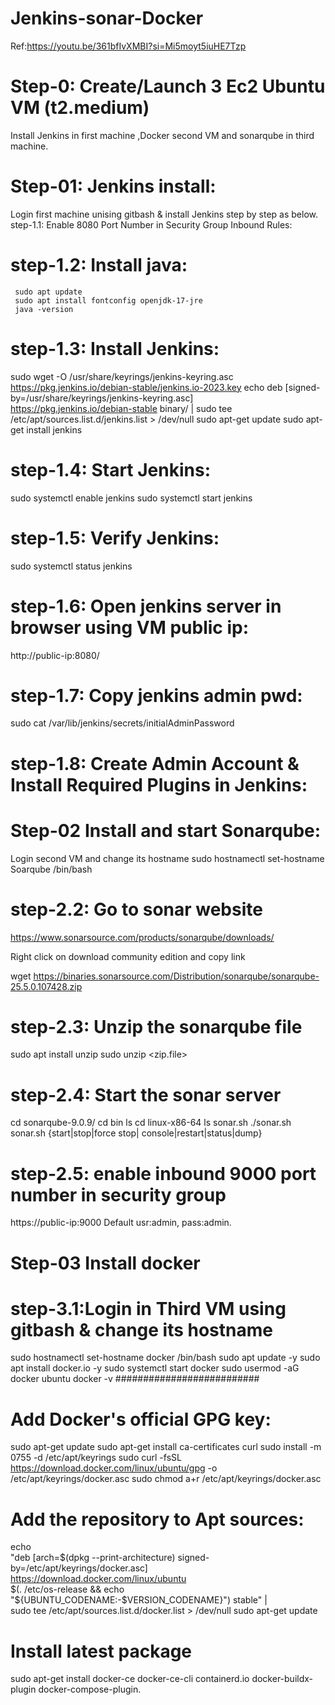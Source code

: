 # Jenkins-sonar-Docker
Ref:https://youtu.be/361bfIvXMBI?si=Mi5moyt5iuHE7Tzp

Step-0: Create/Launch 3 Ec2 Ubuntu VM (t2.medium)
==========================
Install Jenkins in first machine ,Docker second VM and sonarqube in third machine.

Step-01: Jenkins install:
=========================
  Login first machine unising gitbash & install Jenkins step by step as below.
  step-1.1: Enable 8080 Port Number in Security Group Inbound Rules:
 
step-1.2: Install java:
========================= 
     sudo apt update
     sudo apt install fontconfig openjdk-17-jre
     java -version
  
step-1.3: Install Jenkins:
========================
   sudo wget -O /usr/share/keyrings/jenkins-keyring.asc \
    https://pkg.jenkins.io/debian-stable/jenkins.io-2023.key
   echo deb [signed-by=/usr/share/keyrings/jenkins-keyring.asc] \
    https://pkg.jenkins.io/debian-stable binary/ | sudo tee \
    /etc/apt/sources.list.d/jenkins.list > /dev/null
    sudo apt-get update
    sudo apt-get install jenkins
    
step-1.4: Start Jenkins:
========================
   sudo systemctl enable jenkins
   sudo systemctl start jenkins
  
step-1.5: Verify Jenkins:
===================
   sudo systemctl status jenkins
   
step-1.6: Open jenkins server in browser using VM public ip:
======================
   http://public-ip:8080/
   
step-1.7: Copy jenkins admin pwd:
===============================
   sudo cat /var/lib/jenkins/secrets/initialAdminPassword
   
step-1.8: Create Admin Account & Install Required Plugins in Jenkins:
===============================================

Step-02 Install and start Sonarqube:
================================

Login second VM and change its hostname
  sudo hostnamectl set-hostname Soarqube
  /bin/bash
  
step-2.2: Go to sonar website
==================================
 https://www.sonarsource.com/products/sonarqube/downloads/
 
 Right click on download community edition and copy link
 
 wget https://binaries.sonarsource.com/Distribution/sonarqube/sonarqube-25.5.0.107428.zip
 
 step-2.3: Unzip the sonarqube file
 ================================
  sudo apt install unzip 
  sudo unzip <zip.file>
  
  step-2.4: Start the sonar server
  =============================
  cd sonarqube-9.0.9/
  cd bin
  ls
  cd linux-x86-64
  ls
  sonar.sh
  ./sonar.sh
  sonar.sh {start|stop|force stop| console|restart|status|dump}
  
  step-2.5: enable inbound 9000 port number in security group
  =================================================
  https://public-ip:9000 
   Default usr:admin, pass:admin.

   Step-03 Install docker 
   ==========================
  step-3.1:Login in Third VM using gitbash & change its hostname
  ===========================================
  sudo hostnamectl set-hostname docker
  /bin/bash
  sudo apt update -y
  sudo apt install docker.io -y
  sudo systemctl start docker
  sudo usermod -aG docker ubuntu
  docker -v
  ##########################
  # Add Docker's official GPG key:
  sudo apt-get update
sudo apt-get install ca-certificates curl
sudo install -m 0755 -d /etc/apt/keyrings
sudo curl -fsSL https://download.docker.com/linux/ubuntu/gpg -o /etc/apt/keyrings/docker.asc
sudo chmod a+r /etc/apt/keyrings/docker.asc
# Add the repository to Apt sources:
echo \
  "deb [arch=$(dpkg --print-architecture) signed-by=/etc/apt/keyrings/docker.asc] https://download.docker.com/linux/ubuntu \
  $(. /etc/os-release && echo "${UBUNTU_CODENAME:-$VERSION_CODENAME}") stable" | \
  sudo tee /etc/apt/sources.list.d/docker.list > /dev/null
sudo apt-get update

# Install latest package
sudo apt-get install docker-ce docker-ce-cli containerd.io docker-buildx-plugin docker-compose-plugin.


    



   
